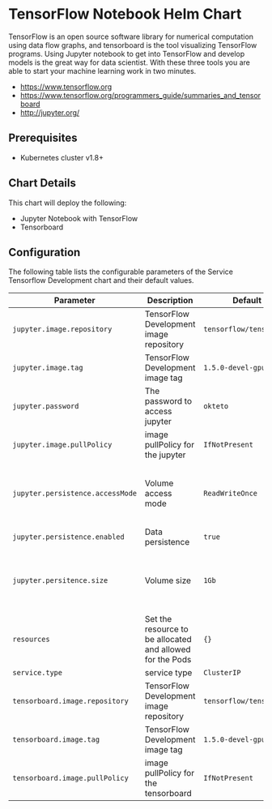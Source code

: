 # TensorFlow Notebook Helm Chart

TensorFlow is an open source software library for numerical computation using data flow graphs, and tensorboard is the tool visualizing TensorFlow programs. Using Jupyter notebook to get into TensorFlow and develop models is the great way for data scientist. With these three tools you are able to start your machine learning work in two minutes.

-  https://www.tensorflow.org
-  https://www.tensorflow.org/programmers_guide/summaries_and_tensorboard
-  http://jupyter.org/

## Prerequisites

- Kubernetes cluster v1.8+

## Chart Details

This chart will deploy the following:

- Jupyter Notebook with TensorFlow
- Tensorboard

## Configuration

The following table lists the configurable parameters of the Service Tensorflow Development
chart and their default values.

| Parameter | Description | Default | Optional |
|-----------|-------------|---------|----------|
| `jupyter.image.repository` | TensorFlow Development image repository | `tensorflow/tensorflow` | No |
| `jupyter.image.tag` | TensorFlow Development image tag | `1.5.0-devel-gpu` | No |
| `jupyter.password` | The password to access jupyter | `okteto` | No |
| `jupyter.image.pullPolicy` | image pullPolicy for the  jupyter | `IfNotPresent` | No |
| `jupyter.persistence.accessMode` | Volume access mode |  `ReadWriteOnce` | Yes (Required if persitence is enabled) |
| `jupyter.persistence.enabled` | Data persistence | `true` | No |
| `jupyter.persitence.size` | Volume size | `1Gb` | Yes (Required if persitence is enabled) |
| `resources` | Set the resource to be allocated and allowed for the Pods | `{}` | Yes |
| `service.type` | service type | `ClusterIP` | No |
| `tensorboard.image.repository` | TensorFlow Development image repository | `tensorflow/tensorflow` | No |
| `tensorboard.image.tag` | TensorFlow Development image tag | `1.5.0-devel-gpu` | No |
| `tensorboard.image.pullPolicy` | image pullPolicy for the  tensorboard | `IfNotPresent` |No |
